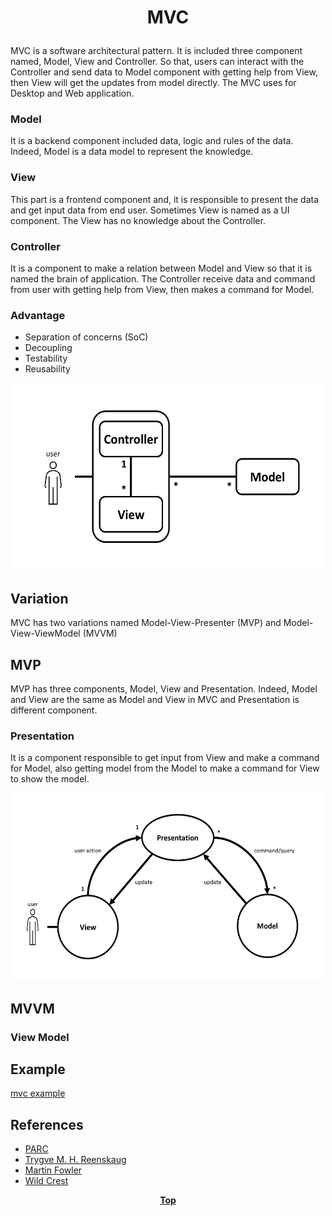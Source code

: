 # <p align="center">MVC</p>

MVC is a software architectural pattern. It is included three component named, Model, View and Controller. So that, 
users can interact with the Controller and send data to Model component with getting help from View, then View will get 
the updates from model directly. The MVC uses for Desktop and Web application.

### Model
It is a backend component included data, logic and rules of the data. Indeed, Model is a data model to represent the
knowledge.

### View
This part is a frontend component and, it is responsible to present the data and get input data from end user. Sometimes
View is named as a UI component. The View has no knowledge about the Controller.

### Controller
It is a component to make a relation between Model and View so that it is named the brain of application. The Controller
receive data and command from user with getting help from View, then makes a command for Model.


### Advantage
* Separation of concerns (SoC)
* Decoupling
* Testability
* Reusability

<p align="center">
<img src="image/mvc.png" width="500" height="300" />
</p>

## Variation
MVC has two variations named Model-View-Presenter (MVP) and Model-View-ViewModel (MVVM)

## MVP
MVP has three components, Model, View and Presentation. Indeed, Model and View are the same as Model and View in MVC and 
Presentation is different component.

### Presentation
It is a component responsible to get input from View and make a command for Model, also getting model from 
the Model to make a command for View to show the model.

<p align="center">
<img src="image/mvp.png" width="500" height="300" />
</p>

## MVVM

### View Model


## Example
[mvc example](./mvc-example)


## References
* [PARC](http://wayback.archive-it.org/10370/20180425071111/http://folk.uio.no/trygver/themes/mvc/mvc-index.html)
* [Trygve M. H. Reenskaug](https://folk.universitetetioslo.no/trygver)
* [Martin Fowler](https://martinfowler.com/eaaDev/uiArchs.html)
* [Wild Crest](http://www.wildcrest.com/Potel/Portfolio/mvp.pdf)

**<p align="center"> [Top](#MVC) </p>**


